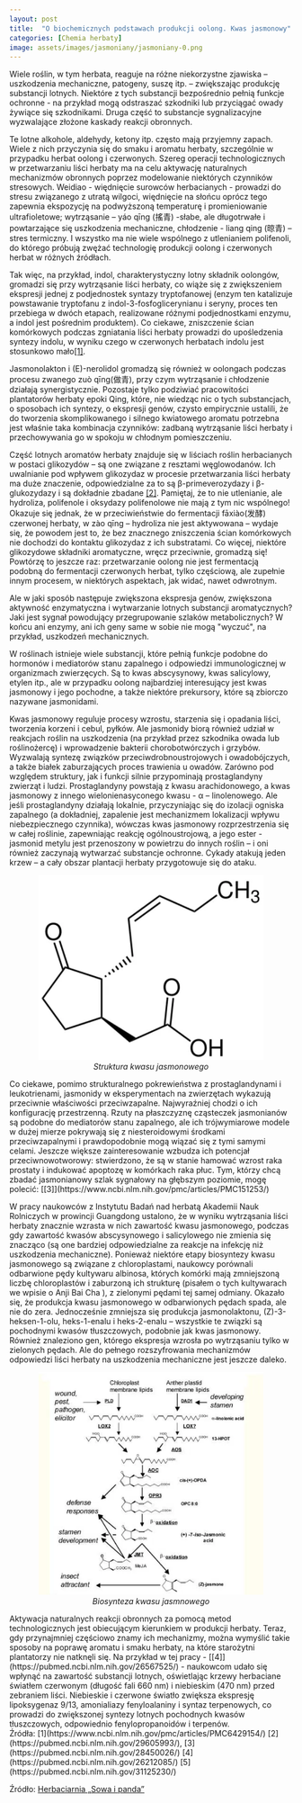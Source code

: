 ```yaml
---
layout: post
title:  "O biochemicznych podstawach produkcji oolong. Kwas jasmonowy"
categories: [Chemia herbaty]
image: assets/images/jasmoniany/jasmoniany-0.png
---
```

Wiele roślin, w tym herbata, reaguje na różne niekorzystne zjawiska – uszkodzenia mechaniczne, patogeny, suszę itp. – zwiększając produkcję substancji lotnych. Niektóre z tych substancji bezpośrednio pełnią funkcje ochronne - na przykład mogą odstraszać szkodniki lub przyciągać owady żywiące się szkodnikami. Druga część to substancje sygnalizacyjne wyzwalające złożone kaskady reakcji obronnych.

Te lotne alkohole, aldehydy, ketony itp. często mają przyjemny zapach. Wiele z nich przyczynia się do smaku i aromatu herbaty, szczególnie w przypadku herbat oolong i czerwonych. Szereg operacji technologicznych w przetwarzaniu liści herbaty ma na celu aktywację naturalnych mechanizmów obronnych poprzez modelowanie niektórych czynników stresowych. Weidiao - więdnięcie surowców herbacianych - prowadzi do stresu związanego z utratą wilgoci, więdnięcie na słońcu oprócz tego zapewnia ekspozycję na podwyższoną temperaturę i promieniowanie ultrafioletowe; wytrząsanie – yáo qīng (搖青) -słabe, ale długotrwałe i powtarzające się uszkodzenia mechaniczne, chłodzenie - liang qing (晾青) – stres termiczny. I wszystko ma nie wiele wspólnego z utlenianiem polifenoli, do którego próbują zwężać technologię produkcji oolong i czerwonych herbat w różnych źródłach.

Tak więc, na przykład, indol, charakterystyczny lotny składnik oolongów, gromadzi się przy  wytrząsanie liści herbaty, co wiąże się z zwiększeniem ekspresji jednej z podjednostek syntazy tryptofanowej (enzym ten katalizuje powstawanie tryptofanu z indol-3-fosfoglicerynianu i seryny, proces ten przebiega w dwóch etapach, realizowane różnymi podjednostkami enzymu, a indol jest pośrednim produktem). Co ciekawe, zniszczenie ścian komórkowych podczas zgniatania liści herbaty prowadzi do upośledzenia syntezy indolu, w wyniku czego w czerwonych herbatach indolu jest stosunkowo mało[[1]](https://pubmed.ncbi.nlm.nih.gov/27263428/).

Jasmonolakton i (E)-nerolidol gromadzą się również w oolongach podczas procesu zwanego zuò qīng(做青), przy czym wytrząsanie i chłodzenie działają synergistycznie. Pozostaje tylko podziwiać pracowitości plantatorów herbaty epoki Qing, które, nie wiedząc nic o tych substancjach, o sposobach ich syntezy, o ekspresji genów, czysto empirycznie ustalili, że do tworzenia skomplikowanego i silnego kwiatowego aromatu potrzebna jest właśnie taka kombinacja czynników: zadbaną wytrząsanie liści herbaty i przechowywania go w spokoju w chłodnym pomieszczeniu.

Część lotnych aromatów herbaty znajduje się w liściach roślin herbacianych w postaci glikozydów – są one związane z resztami węglowodanów. Ich uwalnianie pod wpływem glikozydaz w procesie przetwarzania liści herbaty ma duże znaczenie, odpowiedzialne za to są β-primeverozydazy i β-glukozydazy i są dokładnie zbadane [[2]](https://pubmed.ncbi.nlm.nih.gov/28528101/). Pamiętaj, że to nie utlenianie, ale hydroliza, polifenole i oksydazy polifenolowe nie mają z tym nic wspólnego! Okazuje się jednak, że w przeciwieństwie do fermentacji fāxiào(发酵) czerwonej herbaty, w zào qīng – hydroliza nie jest aktywowana – wydaje się, że powodem jest to, że bez znacznego zniszczenia ścian komórkowych nie dochodzi do kontaktu glikozydaz z ich substratami. Co więcej, niektóre glikozydowe składniki aromatyczne, wręcz przeciwnie, gromadzą się! Powtórzę to jeszcze raz: przetwarzanie oolong nie jest fermentacją podobną do fermentacji czerwonych herbat, tylko częściową, ale zupełnie innym procesem, w niektórych aspektach, jak widać, nawet odwrotnym.

Ale w jaki sposób następuje zwiększona ekspresja genów, zwiększona aktywność enzymatyczna i wytwarzanie lotnych substancji aromatycznych? Jaki jest sygnał powodujący przegrupowanie szlaków metabolicznych? W końcu ani enzymy, ani ich geny same w sobie nie mogą "wyczuć", na przykład, uszkodzeń mechanicznych.

W roślinach istnieje wiele substancji, które pełnią funkcje podobne do hormonów i mediatorów stanu zapalnego i odpowiedzi immunologicznej w organizmach zwierzęcych. Są to kwas abscysynowy, kwas salicylowy, etylen itp., ale w przypadku oolong najbardziej interesujący jest kwas jasmonowy i jego pochodne, a także niektóre prekursory, które są zbiorczo nazywane jasmonidami.

Kwas jasmonowy reguluje procesy wzrostu, starzenia się i opadania liści, tworzenia korzeni i cebul, pyłków. Ale jasmonidy biorą również udział w reakcjach roślin na uszkodzenia (na przykład przez szkodnika owada lub roślinożercę) i wprowadzenie bakterii chorobotwórczych i grzybów. Wyzwalają syntezę związków przeciwdrobnoustrojowych i owadobójczych, a także białek zaburzających proces trawienia u owadów. Zarówno pod względem struktury, jak i funkcji silnie przypominają prostaglandyny zwierząt i ludzi. Prostaglandyny powstają z kwasu arachidonowego, a kwas jasmonowy z innego wielonienasyconego kwasu - α – linolenowego. Ale jeśli prostaglandyny działają lokalnie, przyczyniając się do izolacji ogniska zapalnego (a dokładniej, zapalenie jest mechanizmem lokalizacji wpływu niebezpiecznego czynnika), wówczas kwas jasmonowy rozprzestrzenia się w całej roślinie, zapewniając reakcję ogólnoustrojową, a jego ester - jasmonid metylu jest przenoszony w powietrzu do innych roślin – i oni również zaczynają wytwarzać substancje ochronne. Cykady atakują jeden krzew – a cały obszar plantacji herbaty przygotowuje się do ataku.

<p align="center">
  <img alt="kwas_jasmonowy" src="/assets/images/jasmoniany/jasmoniany-0.webp" width="400">
  <br>
    <em><i>Struktura kwasu jasmonowego </i></em>
</p>
Co ciekawe, pomimo strukturalnego pokrewieństwa z prostaglandynami i leukotrienami, jasmonidy w eksperymentach na zwierzętach wykazują przeciwnie właściwości przeciwzapalne. Najwyraźniej chodzi o ich konfigurację przestrzenną. Rzuty na płaszczyznę cząsteczek jasmonianów są podobne do mediatorów stanu zapalnego, ale ich trójwymiarowe modele w dużej mierze pokrywają się z niesteroidowymi środkami przeciwzapalnymi i prawdopodobnie mogą wiązać się z tymi samymi celami. Jeszcze większe zainteresowanie wzbudza ich potencjał przeciwnowotworowy: stwierdzono, że są w stanie hamować wzrost raka prostaty i indukować apoptozę w komórkach raka płuc. Tym, którzy chcą zbadać jasmonianowy szlak sygnałowy na głębszym poziomie, mogę polecić: [[3]](https://www.ncbi.nlm.nih.gov/pmc/articles/PMC151253/)

W pracy naukowców z Instytutu Badań nad herbatą Akademii Nauk Rolniczych w prowincji Guangdong ustalono, że w wyniku wytrząsania liści herbaty znacznie wzrasta w nich zawartość kwasu jasmonowego, podczas gdy zawartość kwasów abscysynowego i salicylowego nie zmienia się znacząco (są one bardziej odpowiedzialne za reakcje na infekcję niż uszkodzenia mechaniczne). Ponieważ niektóre etapy biosyntezy kwasu jasmonowego są związane z chloroplastami, naukowcy porównali odbarwione pędy kultywaru albinosa, których komórki mają zmniejszoną liczbę chloroplastów i zaburzoną ich strukturę (pisałem o tych kultywarach we wpisie o Anji Bai Cha ), z zielonymi pędami tej samej odmiany. Okazało się, że produkcja kwasu jasmonowego w odbarwionych pędach spada, ale nie do zera. Jednocześnie zmniejsza się produkcja jasmonolaktonu, (Z)-3-heksen-1-olu, heks-1-enalu i heks-2-enalu – wszystkie te związki są pochodnymi kwasów tłuszczowych, podobnie jak kwas jasmonowy. Również znaleziono gen, którego ekspresja wzrosła po wytrząsaniu tylko w zielonych pędach. Ale do pełnego rozszyfrowania mechanizmów odpowiedzi liści herbaty na uszkodzenia mechaniczne jest jeszcze daleko.
<p align="center">
  <img alt="kwas_jasmonowy" src="/assets/images/jasmoniany/jasmoniany-1.webp" width="400">
  <br>
    <em><i>Biosynteza kwasu jasmnowego </i></em>
</p>
Aktywacja naturalnych reakcji obronnych za pomocą metod technologicznych jest obiecującym kierunkiem w produkcji herbaty. Teraz, gdy przynajmniej częściowo znamy ich mechanizmy, można wymyślić takie sposoby na poprawę aromatu i smaku herbaty, na które starożytni plantatorzy nie natknęli się. Na przykład w tej pracy - [[4]](https://pubmed.ncbi.nlm.nih.gov/26567525/) - naukowcom udało się wpłynąć na zawartość substancji lotnych, oświetlając krzewy herbaciane światłem czerwonym (długość fali 660 nm) i niebieskim (470 nm) przed zebraniem liści. Niebieskie i czerwone światło zwiększa ekspresję lipoksygenaz 9/13, amonialiazy fenyloalaniny i syntaz terpenowych, co prowadzi do zwiększonej syntezy lotnych pochodnych kwasów tłuszczowych, odpowiednio fenylopropanoidów i terpenów.
<br>
Źródła: 
[1](https://www.ncbi.nlm.nih.gov/pmc/articles/PMC6429154/)
[2](https://pubmed.ncbi.nlm.nih.gov/29605993/), [3](https://pubmed.ncbi.nlm.nih.gov/28450026/)
[4](https://pubmed.ncbi.nlm.nih.gov/26212085/)
[5](https://pubmed.ncbi.nlm.nih.gov/31125230/)


Źródło: [Herbaciarnia „Sowa i panda”](https://vk.com/club47905050)
